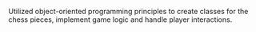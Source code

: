 Utilized object-oriented programming principles to create classes for the chess pieces, implement game logic and handle player interactions.
